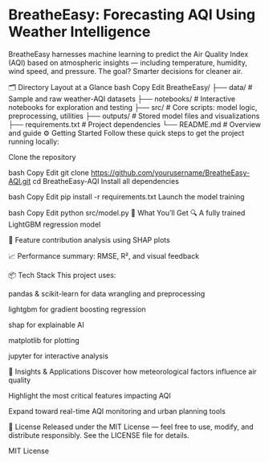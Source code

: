 # BreatheEasy: Forecasting AQI Using Weather Intelligence
BreatheEasy harnesses machine learning to predict the Air Quality Index (AQI) based on atmospheric insights — including temperature, humidity, wind speed, and pressure. The goal? Smarter decisions for cleaner air.

🗂️ Directory Layout at a Glance
bash
Copy
Edit
BreatheEasy/
├── data/             # Sample and raw weather-AQI datasets
├── notebooks/        # Interactive notebooks for exploration and testing
├── src/              # Core scripts: model logic, preprocessing, utilities
├── outputs/          # Stored model files and visualizations
├── requirements.txt  # Project dependencies
└── README.md         # Overview and guide
⚙️ Getting Started
Follow these quick steps to get the project running locally:

Clone the repository

bash
Copy
Edit
git clone https://github.com/yourusername/BreatheEasy-AQI.git
cd BreatheEasy-AQI
Install all dependencies

bash
Copy
Edit
pip install -r requirements.txt
Launch the model training

bash
Copy
Edit
python src/model.py
🎯 What You’ll Get
🔍 A fully trained LightGBM regression model

🌟 Feature contribution analysis using SHAP plots

📈 Performance summary: RMSE, R², and visual feedback

📦 Tech Stack
This project uses:

pandas & scikit-learn for data wrangling and preprocessing

lightgbm for gradient boosting regression

shap for explainable AI

matplotlib for plotting

jupyter for interactive analysis

🧪 Insights & Applications
Discover how meteorological factors influence air quality

Highlight the most critical features impacting AQI

Expand toward real-time AQI monitoring and urban planning tools

📝 License
Released under the MIT License — feel free to use, modify, and distribute responsibly. See the LICENSE file for details.


MIT License
